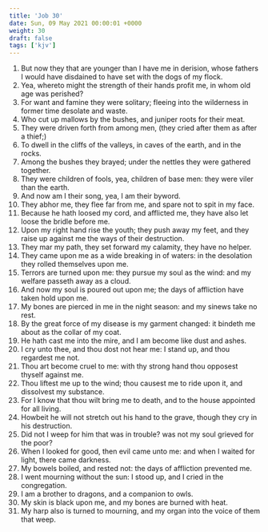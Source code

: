 ```yaml
---
title: 'Job 30'
date: Sun, 09 May 2021 00:00:01 +0000
weight: 30
draft: false
tags: ['kjv'] 
---
```


1. But now they that are younger than I have me in derision, whose fathers I would have disdained to have set with the dogs of my flock.
2. Yea, whereto might the strength of their hands profit me, in whom old age was perished?
3. For want and famine they were solitary; fleeing into the wilderness in former time desolate and waste.
4. Who cut up mallows by the bushes, and juniper roots for their meat.
5. They were driven forth from among men, (they cried after them as after a thief;)
6. To dwell in the cliffs of the valleys, in caves of the earth, and in the rocks.
7. Among the bushes they brayed; under the nettles they were gathered together.
8. They were children of fools, yea, children of base men: they were viler than the earth.
9. And now am I their song, yea, I am their byword.
10. They abhor me, they flee far from me, and spare not to spit in my face.
11. Because he hath loosed my cord, and afflicted me, they have also let loose the bridle before me.
12. Upon my right hand rise the youth; they push away my feet, and they raise up against me the ways of their destruction.
13. They mar my path, they set forward my calamity, they have no helper.
14. They came upon me as a wide breaking in of waters: in the desolation they rolled themselves upon me.
15. Terrors are turned upon me: they pursue my soul as the wind: and my welfare passeth away as a cloud.
16. And now my soul is poured out upon me; the days of affliction have taken hold upon me.
17. My bones are pierced in me in the night season: and my sinews take no rest.
18. By the great force of my disease is my garment changed: it bindeth me about as the collar of my coat.
19. He hath cast me into the mire, and I am become like dust and ashes.
20. I cry unto thee, and thou dost not hear me: I stand up, and thou regardest me not.
21. Thou art become cruel to me: with thy strong hand thou opposest thyself against me.
22. Thou liftest me up to the wind; thou causest me to ride upon it, and dissolvest my substance.
23. For I know that thou wilt bring me to death, and to the house appointed for all living.
24. Howbeit he will not stretch out his hand to the grave, though they cry in his destruction.
25. Did not I weep for him that was in trouble? was not my soul grieved for the poor?
26. When I looked for good, then evil came unto me: and when I waited for light, there came darkness.
27. My bowels boiled, and rested not: the days of affliction prevented me.
28. I went mourning without the sun: I stood up, and I cried in the congregation.
29. I am a brother to dragons, and a companion to owls.
30. My skin is black upon me, and my bones are burned with heat.
31. My harp also is turned to mourning, and my organ into the voice of them that weep.
